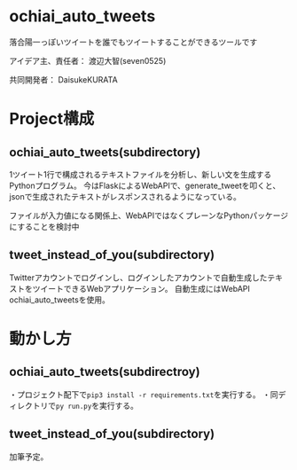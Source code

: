 # ochiai_auto_tweets
落合陽一っぽいツイートを誰でもツイートすることができるツールです


アイデア主、責任者：
渡辺大智(seven0525)

共同開発者：
DaisukeKURATA

# Project構成
## ochiai_auto_tweets(subdirectory)
1ツイート1行で構成されるテキストファイルを分析し、新しい文を生成するPythonプログラム。
今はFlaskによるWebAPIで、generate_tweetを叩くと、jsonで生成されたテキストがレスポンスされるようになっている。

ファイルが入力値になる関係上、WebAPIではなくプレーンなPythonパッケージにすることを検討中

## tweet_instead_of_you(subdirectory)
Twitterアカウントでログインし、ログインしたアカウントで自動生成したテキストをツイートできるWebアプリケーション。
自動生成にはWebAPI ochiai_auto_tweetsを使用。

# 動かし方
## ochiai_auto_tweets(subdirectroy)
・プロジェクト配下で`pip3 install -r requirements.txt`を実行する。
・同ディレクトリで`py run.py`を実行する。

## tweet_instead_of_you(subdirectory)
加筆予定。
